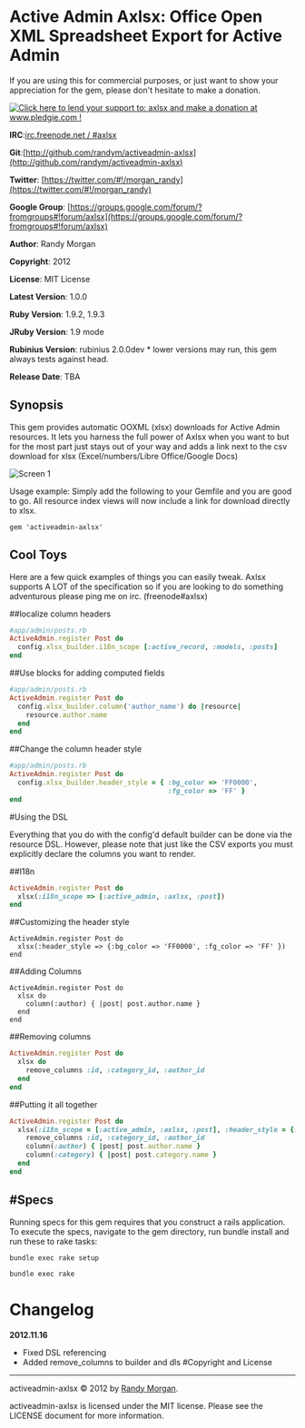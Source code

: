 Active Admin Axlsx: Office Open XML Spreadsheet Export for Active Admin
====================================

If you are using this for commercial purposes, or just want to show your
appreciation for the gem, please don't hesitate to make a donation.

[![Click here to lend your support to: axlsx and make a donation at www.pledgie.com !](http://www.pledgie.com/campaigns/17814.png?skin_name=chrome)](http://www.pledgie.com/campaigns/17814)

**IRC**:[irc.freenode.net / #axlsx](irc://irc.freenode.net/axlsx)

**Git**:[http://github.com/randym/activeadmin-axlsx](http://github.com/randym/activeadmin-axlsx)

**Twitter**: [https://twitter.com/#!/morgan_randy](https://twitter.com/#!/morgan_randy)

**Google Group**: [https://groups.google.com/forum/?fromgroups#!forum/axlsx](https://groups.google.com/forum/?fromgroups#!forum/axlsx)

**Author**:  Randy Morgan

**Copyright**:    2012

**License**: MIT License

**Latest Version**: 1.0.0

**Ruby Version**: 1.9.2, 1.9.3

**JRuby Version**: 1.9 mode

**Rubinius Version**: rubinius 2.0.0dev * lower versions may run, this gem always tests against head.

**Release Date**: TBA

Synopsis
--------

This gem provides automatic OOXML (xlsx) downloads for Active Admin
resources. It lets you harness the full power of Axlsx when you want to
but for the most part just stays out of your way and adds a link next to 
the csv download for xlsx (Excel/numbers/Libre Office/Google Docs)

![Screen 1](https://github.com/randym/activeadmin-axlsx/raw/master/screen_capture.png)

Usage example:
Simply add the following to your Gemfile and you are good to go.
All resource index views will now include a link for download directly
to xlsx.

```
gem 'activeadmin-axlsx'
```

Cool Toys
---------

Here are a few quick examples of things you can easily tweak.
Axlsx supports A LOT of the specification so if you are looking to do 
something adventurous please ping me on irc. (freenode#axlsx)

##localize column headers

```ruby
#app/admin/posts.rb
ActiveAdmin.register Post do
  config.xlsx_builder.i18n_scope [:active_record, :models, :posts]
end
```

##Use blocks for adding computed fields

```ruby
#app/admin/posts.rb
ActiveAdmin.register Post do
  config.xlsx_builder.column('author_name') do |resource|
    resource.author.name 
  end
end
```

##Change the column header style

```ruby
#app/admin/posts.rb
ActiveAdmin.register Post do
  config.xlsx_builder.header_style = { :bg_color => 'FF0000',
                                       :fg_color => 'FF' }
end
```

#Using the DSL

Everything that you do with the config'd default builder can be done via
the resource DSL. However, please note that just like the CSV exports
you must explicitly declare the columns you want to render.

##I18n

```ruby
ActiveAdmin.register Post do
  xlsx(:i18n_scope => [:active_admin, :axlsx, :post])
end
```

##Customizing the header style

```
ActiveAdmin.register Post do
  xlsx(:header_style => {:bg_color => 'FF0000', :fg_color => 'FF' })
end
```

##Adding Columns

```
ActiveAdmin.register Post do
  xlsx do
    column(:author) { |post| post.author.name }
  end
end
```

##Removing columns

```ruby
ActiveAdmin.register Post do
  xlsx do
    remove_columns :id, :category_id, :author_id
  end
end
```

##Putting it all together

```ruby
ActiveAdmin.register Post do
  xlsx(:i18n_scope = [:active_admin, :axlsx, :post], :header_style = {:fg_color => 'FF00FF00'}) do
    remove_columns :id, :category_id, :author_id
    column(:author) { |post| post.author.name }
    column(:category) { |post| post.category.name }
  end
end
```

#Specs
------
Running specs for this gem requires that you construct a rails application.
To execute the specs, navigate to the gem directory, 
run bundle install and run these to rake tasks:

```
bundle exec rake setup
```

```
bundle exec rake
```
# Changelog
**2012.11.16**
  - Fixed DSL referencing
  - Added remove_columns to builder and dls
#Copyright and License
----------

activeadmin-axlsx &copy; 2012 by [Randy Morgan](mailto:digial.ipseity@gmail.com).

activeadmin-axlsx is licensed under the MIT license. Please see the LICENSE document for more information.
